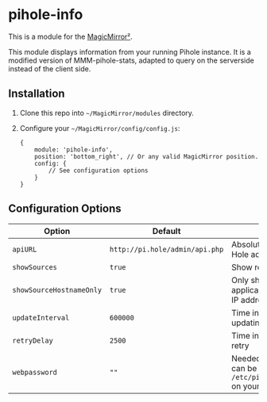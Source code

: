 # pihole-info

This is a module for the [MagicMirror²](https://github.com/MichMich/MagicMirror/).

This module displays information from your running Pihole instance. It is a modified version of MMM-pihole-stats,
adapted to query on the serverside instead of the client side.

## Installation
 1. Clone this repo into `~/MagicMirror/modules` directory.
 2. Configure your `~/MagicMirror/config/config.js`:
 
     ```
     {
         module: 'pihole-info',
         position: 'bottom_right', // Or any valid MagicMirror position.
         config: {
             // See configuration options
         }
     }
     ```

## Configuration Options
| **Option** | **Default** | **Description** |
| --- | --- | --- |
| `apiURL` | `http://pi.hole/admin/api.php` | Absolute URL to the Pi-Hole admin API |
| `showSources` | `true` | Show request sources |
| `showSourceHostnameOnly` | `true` | Only show hostname if applicable without showing IP address |
| `updateInterval` | `600000` | Time in ms to wait until updating |
| `retryDelay` | `2500` | Time in ms to wait before retry |
| `webpassword` |`""`| Needed to show sources, can be found in `/etc/pihole/setupVars.conf` on your pihole system.|